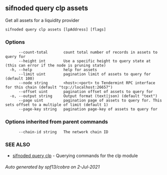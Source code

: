 ## sifnoded query clp assets

Get all assets for a liquidity provider 

```
sifnoded query clp assets [lpAddress] [flags]
```

### Options

```
      --count-total       count total number of records in assets to query for
      --height int        Use a specific height to query state at (this can error if the node is pruning state)
  -h, --help              help for assets
      --limit uint        pagination limit of assets to query for (default 100)
      --node string       <host>:<port> to Tendermint RPC interface for this chain (default "tcp://localhost:26657")
      --offset uint       pagination offset of assets to query for
  -o, --output string     Output format (text|json) (default "text")
      --page uint         pagination page of assets to query for. This sets offset to a multiple of limit (default 1)
      --page-key string   pagination page-key of assets to query for
```

### Options inherited from parent commands

```
      --chain-id string   The network chain ID
```

### SEE ALSO

* [sifnoded query clp](sifnoded_query_clp.md)	 - Querying commands for the clp module

###### Auto generated by spf13/cobra on 2-Jul-2021
